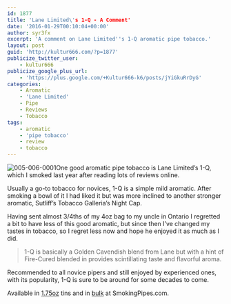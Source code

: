```yaml
---
id: 1877
title: 'Lane Limited\'s 1-Q - A Comment'
date: '2016-01-29T00:10:04+00:00'
author: syr3fx
excerpt: 'A comment on Lane Limited''s 1-Q aromatic pipe tobacco.'
layout: post
guid: 'http://kultur666.com/?p=1877'
publicize_twitter_user:
    - kultur666
publicize_google_plus_url:
    - 'https://plus.google.com/+Kultur666-k6/posts/jYiGkuRrDyG'
categories:
    - Aromatic
    - 'Lane Limited'
    - Pipe
    - Reviews
    - Tobacco
tags:
    - aromatic
    - 'pipe tobacco'
    - review
    - tobacco
---
```


![005-006-0001](http://localhost:8080/wp-content/uploads/2016/01/005-006-0001.jpg)One good aromatic pipe tobacco is Lane Limited’s 1-Q, which I smoked last year after reading lots of reviews online.

Usually a go-to tobacco for novices, 1-Q is a simple mild aromatic. After smoking a bowl of it I had liked it but was more inclined to another stronger aromatic, Sutliff’s Tobacco Galleria’s Night Cap.

Having sent almost 3/4ths of my 4oz bag to my uncle in Ontario I regretted a bit to have less of this good aromatic, but since then I’ve changed my tastes in tobacco, so I regret less now and hope he enjoyed it as much as I did.

> 1-Q is basically a Golden Cavendish blend from Lane but with a hint of Fire-Cured blended in provides scintillating taste and flavorful aroma.

Recommended to all novice pipers and still enjoyed by experienced ones, with its popularity, 1-Q is sure to be around for some decades to come.

Available in [1.75oz](https://www.smokingpipes.com/tobacco/by-maker/lane/moreinfo.cfm?product_id=177735) tins and in [bulk](https://www.smokingpipes.com/tobacco/by-maker/lane/bulk/moreinfo.cfm?product_id=11757) at SmokingPipes.com.